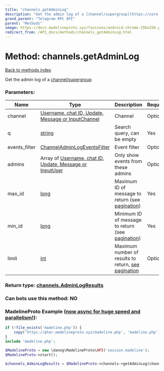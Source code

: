 ```yaml
---
title: "channels.getAdminLog"
description: "Get the admin log of a [channel/supergroup](https://core.telegram.org/api/channel)"
grand_parent: "Telegram RPC API"
parent: "Methods"
image: https://docs.madelineproto.xyz/favicons/android-chrome-256x256.png
redirect_from: /API_docs/methods/channels_getAdminLog.html
---
```

# Method: channels.getAdminLog
[Back to methods index](index.html)



Get the admin log of a [channel/supergroup](https://core.telegram.org/api/channel)

### Parameters:

| Name     |    Type       | Description | Required |
|----------|---------------|-------------|----------|
|channel|[Username, chat ID, Update, Message or InputChannel](/API_docs/types/InputChannel.html) | Channel | Optional|
|q|[string](/API_docs/types/string.html) | Search query, can be empty | Yes|
|events\_filter|[ChannelAdminLogEventsFilter](/API_docs/types/ChannelAdminLogEventsFilter.html) | Event filter | Optional|
|admins|Array of [Username, chat ID, Update, Message or InputUser](/API_docs/types/InputUser.html) | Only show events from these admins | Optional|
|max\_id|[long](/API_docs/types/long.html) | Maximum ID of message to return (see [pagination](https://core.telegram.org/api/offsets)) | Yes|
|min\_id|[long](/API_docs/types/long.html) | Minimum ID of message to return (see [pagination](https://core.telegram.org/api/offsets)) | Yes|
|limit|[int](/API_docs/types/int.html) | Maximum number of results to return, [see pagination](https://core.telegram.org/api/offsets) | Optional|


### Return type: [channels.AdminLogResults](/API_docs/types/channels.AdminLogResults.html)

### Can bots use this method: **NO**


### MadelineProto Example ([now async for huge speed and parallelism!](https://docs.madelineproto.xyz/docs/ASYNC.html)):


```php
if (!file_exists('madeline.php')) {
    copy('https://phar.madelineproto.xyz/madeline.php', 'madeline.php');
}
include 'madeline.php';

$MadelineProto = new \danog\MadelineProto\API('session.madeline');
$MadelineProto->start();

$channels_AdminLogResults = $MadelineProto->channels->getAdminLog(channel: $InputChannel, q: 'string', events_filter: $ChannelAdminLogEventsFilter, admins: [$InputUser, $InputUser], max_id: $long, min_id: $long, limit: $int, );
```

